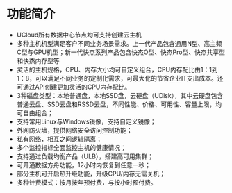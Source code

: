 

# 功能简介

  - UCloud所有数据中心节点均可支持创建云主机
  - 多种主机机型满足客户不同业务场景需求。上一代产品包含通用N型、高主频C型与GPU机型；新一代快杰系列产品包含快杰O型、快杰Pro型、快杰共享型和快杰内存型等
  - 灵活的主机规格，CPU、内存大小均可自定义组合，CPU内存配比由1：1到1：8，可以满足不同业务的定制化需求，可最大化的节省企业IT支出成本。还可通过API创建更加灵活的CPU内存配比。
  - 3种磁盘类型：本地普通盘，本地SSD盘，云硬盘（UDisk），其中云硬盘包含普通云盘、SSD云盘和RSSD云盘，不同性能、价格、可用性、容量上限，均可自由组合；
  - 支持常用Linux与Windows镜像，支持自定义镜像；
  - 外网防火墙，提供网络安全访问控制功能；
  - 私有网络，相互之间逻辑隔离；
  - 多个监控指标全面监控主机的健康情况；
  - 支持通过负载均衡产品（ULB），搭建高可用集群；
  - 可开通数据方舟功能，12小时内恢复到任意一秒；
  - 部分主机可开启热升级功能，升级CPU/内存无需关机；
  - 多种计费模式：按月按年预付费，与按小时预付费。
